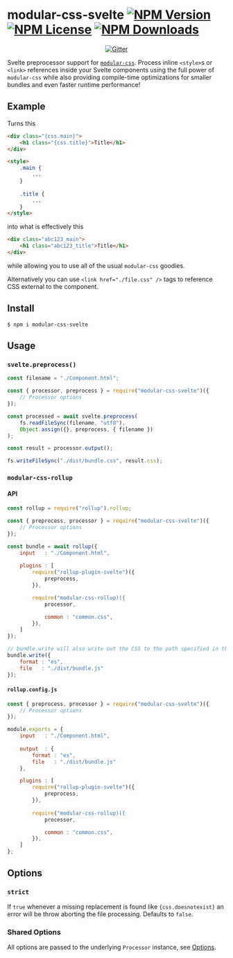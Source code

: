 modular-css-svelte  [![NPM Version](https://img.shields.io/npm/v/modular-css-svelte.svg)](https://www.npmjs.com/package/modular-css-svelte) [![NPM License](https://img.shields.io/npm/l/modular-css-svelte.svg)](https://www.npmjs.com/package/modular-css-svelte) [![NPM Downloads](https://img.shields.io/npm/dm/modular-css-svelte.svg)](https://www.npmjs.com/package/modular-css-svelte)
===========

<p align="center">
    <a href="https://gitter.im/modular-css/modular-css"><img src="https://img.shields.io/gitter/room/modular-css/modular-css.svg" alt="Gitter" /></a>
</p>

Svelte preprocessor support for [`modular-css`](https://github.com/tivac/modular-css). Process inline `<style>`s or `<link>` references inside your Svelte components using the full power of `modular-css` while also providing compile-time optimizations for smaller bundles and even faster runtime performance!

## Example

Turns this

```html
<div class="{css.main}">
    <h1 class="{css.title}">Title</h1>
</div>

<style>
    .main {
        ...
    }
    
    .title {
        ...
    }
</style>
```

into what is effectively this

```html
<div class="abc123_main">
    <h1 class="abc123_title">Title</h1>
</div>
```

while allowing you to use all of the usual `modular-css` goodies.

Alternatively you can use `<link href="./file.css" />` tags to reference CSS external to the component.

## Install

`$ npm i modular-css-svelte`

## Usage

### `svelte.preprocess()`

```js
const filename = "./Component.html";

const { processor, preprocess } = require("modular-css-svelte")({
    // Processor options
});

const processed = await svelte.preprocess(
    fs.readFileSync(filename, "utf8"),
    Object.assign({}, preprocess, { filename })
);

const result = processor.output();

fs.writeFileSync("./dist/bundle.css", result.css);
```

### `modular-css-rollup`

#### API

```js
const rollup = require("rollup").rollup;

const { preprocess, processor } = require("modular-css-svelte")({
    // Processor options
});

const bundle = await rollup({
    input   : "./Component.html",
    
    plugins : [
        require("rollup-plugin-svelte")({
            preprocess,
        }),

        require("modular-css-rollup)({
            processor,

            common : "common.css",
        }),
    ]
});

// bundle.write will also write out the CSS to the path specified in the `css` arg
bundle.write({
    format : "es",
    file   : "./dist/bundle.js"
});
```

#### `rollup.config.js`

```js
const { preprocess, processor } = require("modular-css-svelte")({
    // Processor options
});

module.exports = {
    input   : "./Component.html",
    
    output  : {
        format : "es",
        file   : "./dist/bundle.js"
    },

    plugins : [
        require("rollup-plugin-svelte")({
            preprocess,
        }),
        
        require("modular-css-rollup)({
            processor,

            common : "common.css",
        }),
    ]
};
```

## Options

### `strict`

If `true` whenever a missing replacement is found like `{css.doesnotexist}` an error will be throw aborting the file processing. Defaults to `false`.

### Shared Options

All options are passed to the underlying `Processor` instance, see [Options](https://github.com/tivac/modular-css/blob/master/docs/api.md#options).
